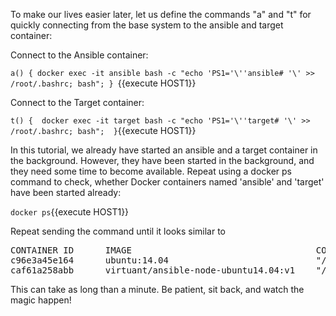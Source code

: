 To make our lives easier later, let us define the commands "a" and "t" for quickly connecting from the base system to the ansible and target container:

Connect to the Ansible container:
 
```a() { docker exec -it ansible bash -c "echo 'PS1='\''ansible# '\' >> /root/.bashrc; bash"; } ```{{execute HOST1}}
 
Connect to the Target container:
 
``` t() {  docker exec -it target bash -c "echo 'PS1='\''target# '\' >> /root/.bashrc; bash";  } ```{{execute HOST1}}
 
In this tutorial, we already have started an ansible and a target container in the background. However, they have been started in the background, and they need some time to become available. Repeat using a docker ps command to check, whether Docker containers named 'ansible' and 'target' have been started already:
 
`docker ps`{{execute HOST1}}
 
Repeat sending the command until it looks similar to
<pre>
CONTAINER ID      IMAGE                                   COMMAND                 CREATED         STATUS        PORTS NAMES
c96e3a45e164      ubuntu:14.04                            "/bin/bash -c 'whi..."  11 seconds ago  Up 9 seconds  target
caf61a258abb      virtuant/ansible-node-ubuntu14.04:v1    "/bin/bash -c 'whi..."  13 seconds ago  Up 11 seconds ansible
</pre>

This can take as long than a minute. Be patient, sit back, and watch the magic happen! 

